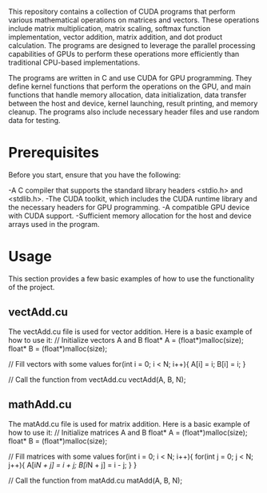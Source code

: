 This repository contains a collection of CUDA programs that perform various mathematical operations on matrices and vectors. 
These operations include matrix multiplication, matrix scaling, softmax function implementation, vector addition, matrix addition, and dot product calculation. 
The programs are designed to leverage the parallel processing capabilities of GPUs to perform these operations more efficiently than traditional CPU-based implementations.

The programs are written in C and use CUDA for GPU programming. They define kernel functions that perform the operations on the GPU, and main functions that handle memory allocation, data initialization, data transfer between the host and device, kernel launching, result printing, and memory cleanup. The programs also include necessary header files and use random data for testing.
# Prerequisites
Before you start, ensure that you have the following:

-A C compiler that supports the standard library headers <stdio.h> and <stdlib.h>.
-The CUDA toolkit, which includes the CUDA runtime library and the necessary headers for GPU programming.
-A compatible GPU device with CUDA support.
-Sufficient memory allocation for the host and device arrays used in the program.

# Usage
This section provides a few basic examples of how to use the functionality of the project.

## vectAdd.cu
The vectAdd.cu file is used for vector addition. Here is a basic example of how to use it:
// Initialize vectors A and B
float* A = (float*)malloc(size);
float* B = (float*)malloc(size);

// Fill vectors with some values
for(int i = 0; i < N; i++){
    A[i] = i;
    B[i] = i;
}

// Call the function from vectAdd.cu
vectAdd(A, B, N);

## mathAdd.cu
The matAdd.cu file is used for matrix addition. Here is a basic example of how to use it:
// Initialize matrices A and B
float* A = (float*)malloc(size);
float* B = (float*)malloc(size);

// Fill matrices with some values
for(int i = 0; i < N; i++){
    for(int j = 0; j < N; j++){
        A[i*N + j] = i + j;
        B[i*N + j] = i - j;
    }
}

// Call the function from matAdd.cu
matAdd(A, B, N);

